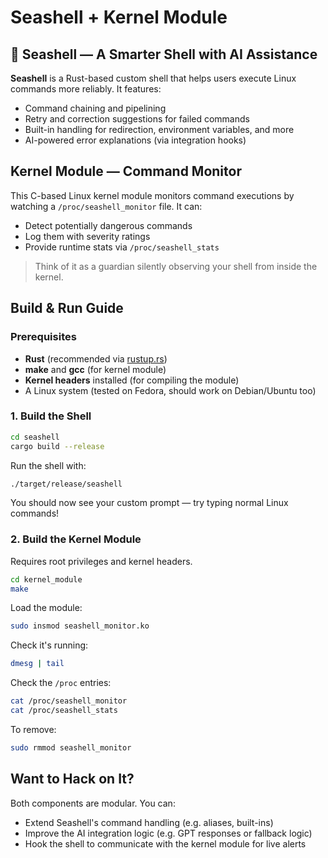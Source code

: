 # Seashell + Kernel Module

## 🐚 Seashell — A Smarter Shell with AI Assistance

**Seashell** is a Rust-based custom shell that helps users execute Linux commands more reliably. It features:

- Command chaining and pipelining
- Retry and correction suggestions for failed commands
- Built-in handling for redirection, environment variables, and more
- AI-powered error explanations (via integration hooks)

## Kernel Module — Command Monitor

This C-based Linux kernel module monitors command executions by watching a `/proc/seashell_monitor` file. It can:

- Detect potentially dangerous commands
- Log them with severity ratings
- Provide runtime stats via `/proc/seashell_stats`

> Think of it as a guardian silently observing your shell from inside the kernel.

## Build & Run Guide

### Prerequisites

- **Rust** (recommended via [rustup.rs](https://rustup.rs))
- **make** and **gcc** (for kernel module)
- **Kernel headers** installed (for compiling the module)
- A Linux system (tested on Fedora, should work on Debian/Ubuntu too)

### 1. Build the Shell

```bash
cd seashell
cargo build --release
```

Run the shell with:

```bash
./target/release/seashell
```

You should now see your custom prompt — try typing normal Linux commands!

### 2. Build the Kernel Module

Requires root privileges and kernel headers.

```bash
cd kernel_module
make
```

Load the module:

```bash
sudo insmod seashell_monitor.ko
```

Check it's running:

```bash
dmesg | tail
```

Check the `/proc` entries:

```bash
cat /proc/seashell_monitor
cat /proc/seashell_stats
```

To remove:

```bash
sudo rmmod seashell_monitor
```

##  Want to Hack on It?

Both components are modular. You can:
* Extend Seashell's command handling (e.g. aliases, built-ins)
* Improve the AI integration logic (e.g. GPT responses or fallback logic)
* Hook the shell to communicate with the kernel module for live alerts

